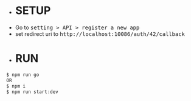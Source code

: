 - # SETUP
- Go to <kbd>setting > API > register a new app</kbd>
- set redirect uri to <kbd>http://localhost:10086/auth/42/callback</kbd>
- # RUN
```c
$ npm run go
OR
$ npm i
$ npm run start:dev
```